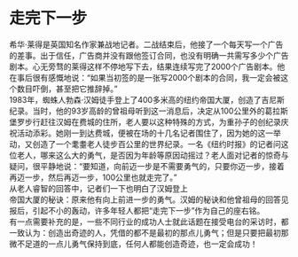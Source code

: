 # 走完下一步

希华·莱得是英国知名作家兼战地记者。二战结束后，他接了一个每天写一个广告的差事。出于信任，广告商并没有跟他签订合同，也没有明确一共需写多少个广告剧本。心无旁骛的莱得这样不停地写下去，结果连续写完了2000个广告剧本。他在事后很有感慨地说：“如果当初签的是一张写2000个剧本的合同，我一定会被这个数目吓倒，甚至把它推辞掉。”  
1983年，蜘蛛人勃森·汉姆徒手登上了400多米高的纽约帝国大厦，创造了吉尼斯纪录。当时，他的93岁高龄的曾祖母听到这一消息后，决定从100公里外的葛拉斯堡罗步行赶往汉姆在费城的住所，老人要以这种特殊的方式，为重孙子的创纪录庆祝活动添彩。她刚一到达费城，便被在场的十几名记者围住了，因为她的这一举动，又创造了一个耄耋老人徒步百公里的世界纪录。一名《纽约时报》的记者问这位老人，哪来这么大的勇气，是否因为年龄等原因动摇过？老人面对记者的惊奇与疑问，很平静地说：“要知道，向前迈一步是不需要勇气的，只要你迈一步，接着再迈一步，然后再迈一步，100公里也就走完了。”  
从老人睿智的回答中，记者们一下也明白了汉姆登上  
帝国大厦的秘诀：原来他有向上前进一步的勇气。汉姆的秘诀和他曾祖母的回答见报后，引起不小的轰动，许多年轻人都把“走完下一步”作为自己的座右铭。  
有一点需要补充的是，一些不同行业的成功人士就此话题在接受电台的采访时，都一致认为：创造出奇迹的人，凭借的都不是最初的那点儿勇气；但是只要把最初那微不足道的一点儿勇气保持到底，任何人都能创造奇迹，也一定会成功！
  